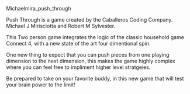 Michaelmira_push_through

Push Through is a game created by the Caballeros Coding Company.
Michael J Mirisciotta and Robert M Sylvester.

This Two person game integrates the logic of the classic household game Connect 4, with a new state of the art four dimentional spin.

One new thing to expect that you can push pieces from one playing dimension to the next dimension, this makes the game highly complex where you can feel free to impliment higher level stratgeies.

Be prepared to take on your favorite buddy, in this new game that will test your brain power to the limit!


